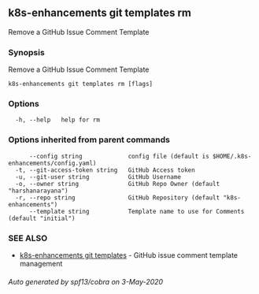 ## k8s-enhancements git templates rm

Remove a GitHub Issue Comment Template

### Synopsis

Remove a GitHub Issue Comment Template

```
k8s-enhancements git templates rm [flags]
```

### Options

```
  -h, --help   help for rm
```

### Options inherited from parent commands

```
      --config string             config file (default is $HOME/.k8s-enhancements/config.yaml)
  -t, --git-access-token string   GitHub Access token
  -u, --git-user string           GitHub Username
  -o, --owner string              GitHub Repo Owner (default "harshanarayana")
  -r, --repo string               GitHub Repository (default "k8s-enhancements")
      --template string           Template name to use for Comments (default "initial")
```

### SEE ALSO

* [k8s-enhancements git templates](k8s-enhancements_git_templates.md)	 - GitHub issue comment template management

###### Auto generated by spf13/cobra on 3-May-2020
